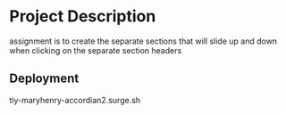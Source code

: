 # Project Description
assignment is to create the separate sections that will slide up and down when clicking on the separate section headers

## Deployment

tiy-maryhenry-accordian2.surge.sh
